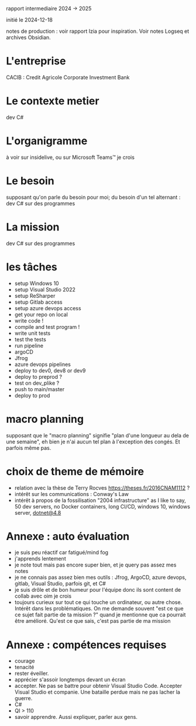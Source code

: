 rapport intermediaire 2024 -> 2025

initié le 2024-12-18



notes de production : voir rapport Izia pour inspiration. Voir notes Logseq et archives Obsidian.

# L'entreprise

CACIB : Credit Agricole Corporate Investment Bank

# Le contexte metier

dev C#

# L'organigramme

à voir sur insidelive, ou sur Microsoft Teams™ je crois

# Le besoin

supposant qu'on parle du besoin pour moi; du besoin d'un tel alternant : dev C# sur des programmes

# La mission

dev C# sur des programmes

# les tâches

- setup Windows 10
- setup Visual Studio 2022
- setup ReSharper
- setup Gitlab access
- setup azure devops access
- get your repo on local
- write code !
- compile and test program !
- write unit tests
- test the tests
- run pipeline
- argoCD
- Jfrog
- azure devops pipelines
- deploy to dev0, dev8 or dev9
- deploy to preprod ?
- test on dev_plike ?
- push to main/master
- deploy to prod
 

# macro planning

supposant que le "macro planning" signifie "plan d'une longueur au dela de une semaine", eh bien je n'ai aucun tel plan à l'exception des congés. Et parfois même pas.

# choix de theme de mémoire

- relation avec la thèse de Terry Rocves https://theses.fr/2016CNAM1112 ?
- intérêt sur les communications : Conway's Law
- intérêt à propos de la fossilisation "2004 infrastructure" as I like to say, 50 dev servers, no Docker containers, long CI/CD, windows 10, windows server, dotnet@4.8



# Annexe : auto évaluation

- je suis peu réactif car fatigué/mind fog
- j'apprends lentement
- je note tout mais pas encore super bien, et je query pas assez mes notes
- je ne connais pas assez bien mes outils : Jfrog, ArgoCD, azure devops, gitlab, Visual Studio, parfois git, et C#
- je suis drôle et de bon humeur pour l'équipe donc ils sont content de collab avec oim je crois
- toujours curieux sur tout ce qui touche un ordinateur, ou autre chose. Intérêt dans les problématiques. On me demande souvent "est ce que ce sujet fait partie de ta mission ?" quand je mentionne que ca pourrait être amélioré. Qu'est ce que sais, c'est pas partie de ma mission

# Annexe : compétences requises

- courage
- tenacité
- rester éveiller.
- apprécier s'assoir longtemps devant un écran
- accepter. Ne pas se battre pour obtenir Visual Studio Code. Accepter Visual Studio et companie. Une bataille perdue mais ne pas lacher la guerre.
- C#
- QI > 110
- savoir apprendre. Aussi expliquer, parler aux gens.
